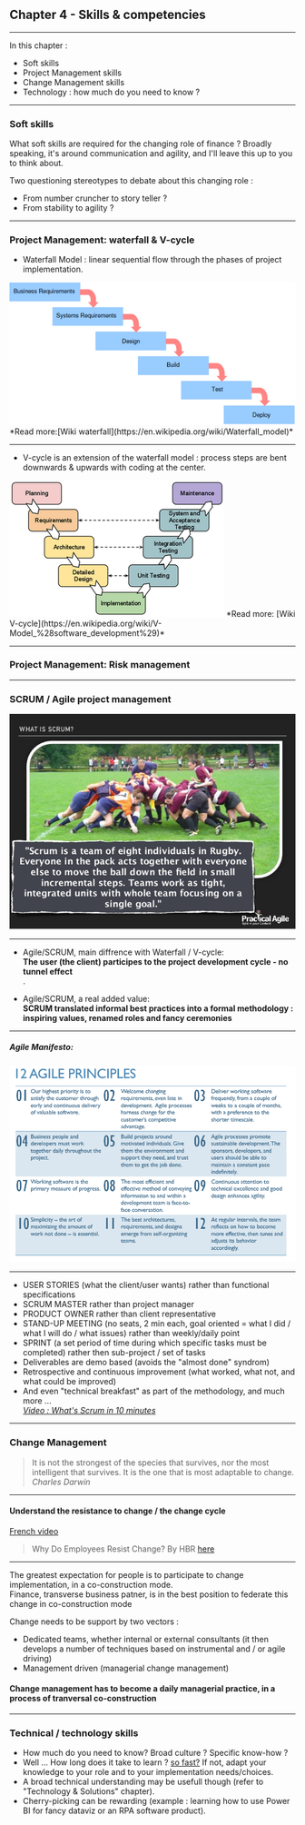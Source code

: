## Chapter 4 - Skills & competencies

----

In this chapter :
- Soft skills
- Project Management skills 
- Change Management skills
- Technology : how much do you need to know ?  

----

### Soft skills

What soft skills are required for the changing role of finance ? 
Broadly speaking, it's around communication and agility, and I'll leave this up to you to think about.  

Two questioning stereotypes to debate about this changing role :
- From number cruncher to story teller ?
- From stability to agility ?

----

### Project Management: waterfall & V-cycle

- Waterfall Model : linear sequential flow through the phases of project implementation.    
<img src="images/waterfall.gif" style="background:none; border:none; box-shadow:none;"/>     
*Read more:[Wiki waterfall](https://en.wikipedia.org/wiki/Waterfall_model)*

----

- V-cycle is an extension of the waterfall model : process steps are bent downwards & upwards with coding at the center.    
<img src="images/vcycle.png" style="background:none; border:none; box-shadow:none;"/>     
*Read more: [Wiki V-cycle](https://en.wikipedia.org/wiki/V-Model_%28software_development%29)*

----

### Project Management: Risk management

----

### SCRUM / Agile project management
<img src="images/scrum.jpg" style="background:none; border:none; box-shadow:none;"/> 

----

- Agile/SCRUM, main diffrence with Waterfall / V-cycle:      
**The user (the client) participes to the project development cycle - no tunnel effect**    
.    

- Agile/SCRUM, a real added value:      
**SCRUM translated informal best practices into a formal methodology : inspiring values, renamed roles and fancy ceremonies**

----

##### Agile Manifesto: 
<img src="images/agilemanifesto.png" style="background:none; border:none; box-shadow:none;"/>

----

- USER STORIES (what the client/user wants) rather than functional specifications
- SCRUM MASTER rather than project manager  
- PRODUCT OWNER rather than client representative
- STAND-UP MEETING (no seats, 2 min each, goal oriented = what I did / what I will do / what issues) rather than weekly/daily point
- SPRINT (a set period of time during which specific tasks must be completed) rather then sub-project / set of tasks
- Deliverables are demo based (avoids the "almost done" syndrom)
- Retrospective and continuous improvement (what worked, what not, and what could be improved)
- And even "technical breakfast" as part of the methodology, and much more ...      
*[Video : What's Scrum in 10 minutes](https://youtu.be/XU0llRltyFM)*     

----

### Change Management

> It is not the strongest of the species that survives, nor the most intelligent that survives. It is the one that is most adaptable to change.    
*Charles Darwin*

----

#### Understand the resistance to change / the change cycle

[French video](https://www.youtube.com/watch?v=y7MkBQ1Vv2k)

> Why Do Employees Resist Change? By HBR [here](https://hbr.org/1996/05/why-do-employees-resist-change?referral=03759&cm_vc=rr_item_page.bottom)

----

The greatest expectation for people is to participate to change implementation, in a co-construction mode.  
Finance, transverse business patner, is in the best position to federate this change in co-construction mode

Change needs to be support by two vectors : 
- Dedicated teams, whether internal or external consultants (it then develops a number of techniques based on instrumental and / or agile driving)
- Management driven (managerial change management)

#### Change management has to become a daily managerial practice, in a process of tranversal co-construction

----

### Technical / technology skills

- How much do you need to know? Broad culture ? Specific know-how ?
- Well ... How long does it take to learn ?  [so fast?](https://www.youtube.com/watch?v=zatL4uFRpC0) If not, adapt your knowledge to your role and to your implementation needs/choices.
- A broad technical understanding may be usefull though (refer to "Technology & Solutions" chapter).
- Cherry-picking can be rewarding (example : learning how to use Power BI for fancy dataviz or an RPA software product).

